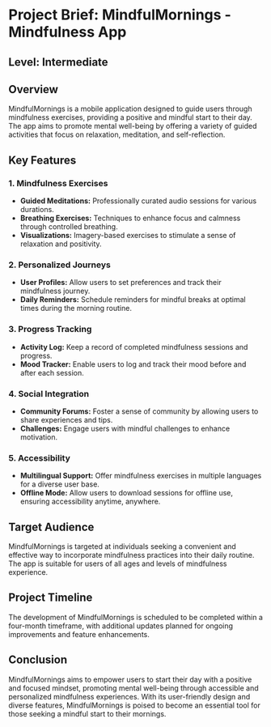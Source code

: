 # Project Brief: MindfulMornings - Mindfulness App
## Level: Intermediate

## Overview

MindfulMornings is a mobile application designed to guide users through mindfulness exercises, providing a positive and mindful start to their day. The app aims to promote mental well-being by offering a variety of guided activities that focus on relaxation, meditation, and self-reflection.

## Key Features

### 1. Mindfulness Exercises

- **Guided Meditations:** Professionally curated audio sessions for various durations.
- **Breathing Exercises:** Techniques to enhance focus and calmness through controlled breathing.
- **Visualizations:** Imagery-based exercises to stimulate a sense of relaxation and positivity.

### 2. Personalized Journeys

- **User Profiles:** Allow users to set preferences and track their mindfulness journey.
- **Daily Reminders:** Schedule reminders for mindful breaks at optimal times during the morning routine.

### 3. Progress Tracking

- **Activity Log:** Keep a record of completed mindfulness sessions and progress.
- **Mood Tracker:** Enable users to log and track their mood before and after each session.

### 4. Social Integration

- **Community Forums:** Foster a sense of community by allowing users to share experiences and tips.
- **Challenges:** Engage users with mindful challenges to enhance motivation.

### 5. Accessibility

- **Multilingual Support:** Offer mindfulness exercises in multiple languages for a diverse user base.
- **Offline Mode:** Allow users to download sessions for offline use, ensuring accessibility anytime, anywhere.

## Target Audience

MindfulMornings is targeted at individuals seeking a convenient and effective way to incorporate mindfulness practices into their daily routine. The app is suitable for users of all ages and levels of mindfulness experience.

## Project Timeline

The development of MindfulMornings is scheduled to be completed within a four-month timeframe, with additional updates planned for ongoing improvements and feature enhancements.


## Conclusion

MindfulMornings aims to empower users to start their day with a positive and focused mindset, promoting mental well-being through accessible and personalized mindfulness experiences. With its user-friendly design and diverse features, MindfulMornings is poised to become an essential tool for those seeking a mindful start to their mornings.

